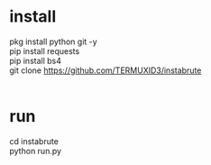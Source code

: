 # install
pkg install python git -y<br>
pip install requests<br>
pip install bs4<br>
git clone https://github.com/TERMUXID3/instabrute<br>
<br>
# run
cd instabrute<br>
python run.py